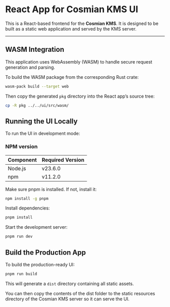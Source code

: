 # React App for Cosmian KMS UI

This is a React-based frontend for the **Cosmian KMS**. It is designed to be built as a static web application and served by the KMS server.

---

## WASM Integration

This application uses WebAssembly (WASM) to handle secure request generation and parsing.

To build the WASM package from the corresponding Rust crate:

```bash
wasm-pack build --target web
```

Then copy the generated `pkg` directory into the React app’s source tree:

```bash
cp -R pkg ../../ui/src/wasm/
```

## Running the UI Locally

To run the UI in development mode:

### NPM version

| Component | Required Version |
| --------- | ---------------- |
| Node.js   | v23.6.0          |
| npm       | v11.2.0          |

Make sure pnpm is installed. If not, install it:

```bash
npm install -g pnpm
```

Install dependencies:

```bash
pnpm install
```

Start the development server:

```bash
pnpm run dev
```

## Build the Production App

To build the production-ready UI:

```bash
pnpm run build
```

This will generate a `dist` directory containing all static assets.

You can then copy the contents of the dist folder to the static resources directory of the Cosmian KMS server so it can serve the UI.
